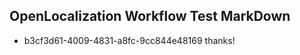 ## OpenLocalization Workflow Test MarkDown
* b3cf3d61-4009-4831-a8fc-9cc844e48169 thanks!

<!--HONumber=Jul16_HO2-->


